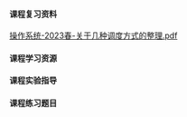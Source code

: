 <!-- tabs:start -->
#### **课程复习资料**

[操作系统-2023春-关于几种调度方式的整理.pdf](https://raw.gitmirror.com/HIT-OpenCS/CS_Courses/main/公共课程/操作系统/课程复习资料/操作系统-2023春-关于几种调度方式的整理.pdf)

#### **课程学习资源**

#### **课程实验指导**

#### **课程练习题目**

<!-- tabs:end -->